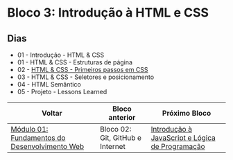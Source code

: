# Bloco 3: Introdução à HTML e CSS

## Dias

- 01 - Introdução - HTML & CSS
- 01 - HTML & CSS - Estruturas de página
- 02 - [HTML & CSS - Primeiros passos em CSS](https://github.com/miguel5g/trybe/tree/main/01-fundamentos/03-introducao-a-html-e-css/02-HTML%20%26%20CSS%20-%20Primeiros%20passos%20em%20CSS)
- 03 - HTML & CSS - Seletores e posicionamento
- 04 - HTML Semântico
- 05 - Projeto - Lessons Learned

| Voltar                                                                                                              | Bloco anterior                   | Próximo Bloco                                                                                                                                                                                              |
| ------------------------------------------------------------------------------------------------------------------- | -------------------------------- | ---------------------------------------------------------------------------------------------------------------------------------------------------------------------------------------------------------- |
| [Módulo 01: Fundamentos do Desenvolvimento Web](https://github.com/miguel5g/trybe/tree/documentacao/01-fundamentos) | Bloco 02: Git, GitHub e Internet | [Introdução à JavaScript e Lógica de Programação](https://github.com/miguel5g/trybe/tree/main/01-fundamentos/04-Introdu%C3%A7%C3%A3o%20%C3%A0%20JavaScript%20e%20L%C3%B3gica%20de%20Programa%C3%A7%C3%A3o) |
